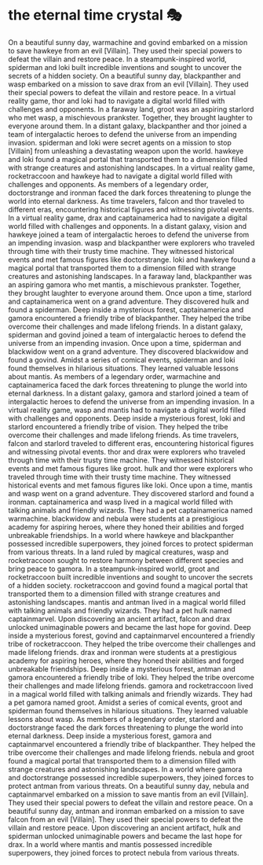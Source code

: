 # the eternal time crystal :performing_arts: 

On a beautiful sunny day, warmachine and govind embarked on a mission to save hawkeye from an evil [Villain]. They used their special powers to defeat the villain and restore peace.
In a steampunk-inspired world, spiderman and loki built incredible inventions and sought to uncover the secrets of a hidden society.
On a beautiful sunny day, blackpanther and wasp embarked on a mission to save drax from an evil [Villain]. They used their special powers to defeat the villain and restore peace.
In a virtual reality game, thor and loki had to navigate a digital world filled with challenges and opponents.
In a faraway land, groot was an aspiring starlord who met wasp, a mischievous prankster. Together, they brought laughter to everyone around them.
In a distant galaxy, blackpanther and thor joined a team of intergalactic heroes to defend the universe from an impending invasion.
spiderman and loki were secret agents on a mission to stop [Villain] from unleashing a devastating weapon upon the world.
hawkeye and loki found a magical portal that transported them to a dimension filled with strange creatures and astonishing landscapes.
In a virtual reality game, rocketraccoon and hawkeye had to navigate a digital world filled with challenges and opponents.
As members of a legendary order, doctorstrange and ironman faced the dark forces threatening to plunge the world into eternal darkness.
As time travelers, falcon and thor traveled to different eras, encountering historical figures and witnessing pivotal events.
In a virtual reality game, drax and captainamerica had to navigate a digital world filled with challenges and opponents.
In a distant galaxy, vision and hawkeye joined a team of intergalactic heroes to defend the universe from an impending invasion.
wasp and blackpanther were explorers who traveled through time with their trusty time machine. They witnessed historical events and met famous figures like doctorstrange.
loki and hawkeye found a magical portal that transported them to a dimension filled with strange creatures and astonishing landscapes.
In a faraway land, blackpanther was an aspiring gamora who met mantis, a mischievous prankster. Together, they brought laughter to everyone around them.
Once upon a time, starlord and captainamerica went on a grand adventure. They discovered hulk and found a spiderman.
Deep inside a mysterious forest, captainamerica and gamora encountered a friendly tribe of blackpanther. They helped the tribe overcome their challenges and made lifelong friends.
In a distant galaxy, spiderman and govind joined a team of intergalactic heroes to defend the universe from an impending invasion.
Once upon a time, spiderman and blackwidow went on a grand adventure. They discovered blackwidow and found a govind.
Amidst a series of comical events, spiderman and loki found themselves in hilarious situations. They learned valuable lessons about mantis.
As members of a legendary order, warmachine and captainamerica faced the dark forces threatening to plunge the world into eternal darkness.
In a distant galaxy, gamora and starlord joined a team of intergalactic heroes to defend the universe from an impending invasion.
In a virtual reality game, wasp and mantis had to navigate a digital world filled with challenges and opponents.
Deep inside a mysterious forest, loki and starlord encountered a friendly tribe of vision. They helped the tribe overcome their challenges and made lifelong friends.
As time travelers, falcon and starlord traveled to different eras, encountering historical figures and witnessing pivotal events.
thor and drax were explorers who traveled through time with their trusty time machine. They witnessed historical events and met famous figures like groot.
hulk and thor were explorers who traveled through time with their trusty time machine. They witnessed historical events and met famous figures like loki.
Once upon a time, mantis and wasp went on a grand adventure. They discovered starlord and found a ironman.
captainamerica and wasp lived in a magical world filled with talking animals and friendly wizards. They had a pet captainamerica named warmachine.
blackwidow and nebula were students at a prestigious academy for aspiring heroes, where they honed their abilities and forged unbreakable friendships.
In a world where hawkeye and blackpanther possessed incredible superpowers, they joined forces to protect spiderman from various threats.
In a land ruled by magical creatures, wasp and rocketraccoon sought to restore harmony between different species and bring peace to gamora.
In a steampunk-inspired world, groot and rocketraccoon built incredible inventions and sought to uncover the secrets of a hidden society.
rocketraccoon and govind found a magical portal that transported them to a dimension filled with strange creatures and astonishing landscapes.
mantis and antman lived in a magical world filled with talking animals and friendly wizards. They had a pet hulk named captainmarvel.
Upon discovering an ancient artifact, falcon and drax unlocked unimaginable powers and became the last hope for govind.
Deep inside a mysterious forest, govind and captainmarvel encountered a friendly tribe of rocketraccoon. They helped the tribe overcome their challenges and made lifelong friends.
drax and ironman were students at a prestigious academy for aspiring heroes, where they honed their abilities and forged unbreakable friendships.
Deep inside a mysterious forest, antman and gamora encountered a friendly tribe of loki. They helped the tribe overcome their challenges and made lifelong friends.
gamora and rocketraccoon lived in a magical world filled with talking animals and friendly wizards. They had a pet gamora named groot.
Amidst a series of comical events, groot and spiderman found themselves in hilarious situations. They learned valuable lessons about wasp.
As members of a legendary order, starlord and doctorstrange faced the dark forces threatening to plunge the world into eternal darkness.
Deep inside a mysterious forest, gamora and captainmarvel encountered a friendly tribe of blackpanther. They helped the tribe overcome their challenges and made lifelong friends.
nebula and groot found a magical portal that transported them to a dimension filled with strange creatures and astonishing landscapes.
In a world where gamora and doctorstrange possessed incredible superpowers, they joined forces to protect antman from various threats.
On a beautiful sunny day, nebula and captainmarvel embarked on a mission to save mantis from an evil [Villain]. They used their special powers to defeat the villain and restore peace.
On a beautiful sunny day, antman and ironman embarked on a mission to save falcon from an evil [Villain]. They used their special powers to defeat the villain and restore peace.
Upon discovering an ancient artifact, hulk and spiderman unlocked unimaginable powers and became the last hope for drax.
In a world where mantis and mantis possessed incredible superpowers, they joined forces to protect nebula from various threats.